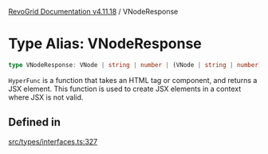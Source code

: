 [RevoGrid Documentation v4.11.18](README.md) / VNodeResponse

# Type Alias: VNodeResponse

```ts
type VNodeResponse: VNode | string | number | (VNode | string | number)[] | null | undefined;
```

`HyperFunc` is a function that takes an HTML tag or component, and returns a
JSX element. This function is used to create JSX elements in a context where
JSX is not valid.

## Defined in

[src/types/interfaces.ts:327](https://github.com/revolist/revogrid/blob/1653ad6831cb8c4a18b49e381a14df0c317a2084/src/types/interfaces.ts#L327)
